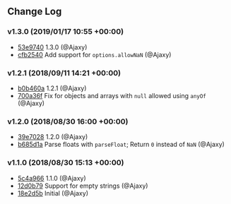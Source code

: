## Change Log

### v1.3.0 (2019/01/17 10:55 +00:00)
- [53e9740](https://github.com/Ajaxy/cast-with-schema/commit/53e9740b77be5679dbac9d09264feecfca89a372) 1.3.0 (@Ajaxy)
- [cfb2540](https://github.com/Ajaxy/cast-with-schema/commit/cfb2540237a3391003dbcdcdf97e8f905d875288) Add support for `options.allowNaN` (@Ajaxy)

### v1.2.1 (2018/09/11 14:21 +00:00)
- [b0b460a](https://github.com/Ajaxy/cast-with-schema/commit/b0b460a439e7ea833626a0fed51868ab2a4368e2) 1.2.1 (@Ajaxy)
- [700a36f](https://github.com/Ajaxy/cast-with-schema/commit/700a36fe5455fbf603c3b64a5cd8fa2b5bcc3de1) Fix for objects and arrays with `null` allowed using `anyOf` (@Ajaxy)

### v1.2.0 (2018/08/30 16:00 +00:00)
- [39e7028](https://github.com/Ajaxy/cast-with-schema/commit/39e702830894ecbb4b1cd8648ce531bef526486c) 1.2.0 (@Ajaxy)
- [b685d1a](https://github.com/Ajaxy/cast-with-schema/commit/b685d1aa2bb93769c4f64b953360a521e2856beb) Parse floats with `parseFloat`; Return `0` instead of `NaN` (@Ajaxy)

### v1.1.0 (2018/08/30 15:13 +00:00)
- [5c4a966](https://github.com/Ajaxy/cast-with-schema/commit/5c4a966fd6f2bd61415ce1fce0cf8ebce210c3ab) 1.1.0 (@Ajaxy)
- [12d0b79](https://github.com/Ajaxy/cast-with-schema/commit/12d0b792247b011ccb7ec0bb43d7379b3638add0) Support for empty strings (@Ajaxy)
- [18e2d5b](https://github.com/Ajaxy/cast-with-schema/commit/18e2d5b531698a5943b0e507eabf133bf2ee5fb0) Initial (@Ajaxy)
